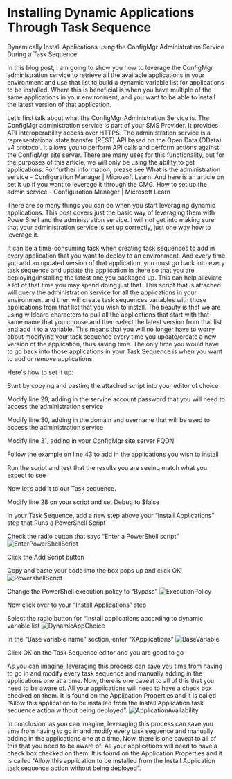 # Installing Dynamic Applications Through Task Sequence
Dynamically Install Applications using the ConfigMgr Administration Service During a Task Sequence 

In this blog post, I am going to show you how to leverage the ConfigMgr administration service to retrieve all the available applications in your environment and use that list to build a dynamic variable list for applications to be installed. Where this is beneficial is when you have multiple of the same applications in your environment, and you want to be able to install the latest version of that application. 

Let’s first talk about what the ConfigMgr Administration Service is. The ConfigMgr administration service is part of your SMS Provider. It provides API interoperability access over HTTPS. The administration service is a representational state transfer (REST) API based on the Open Data (OData) v4 protocol. It allows you to perform API calls and perform actions against the ConfigMgr site server. There are many uses for this functionality, but for the purposes of this article, we will only be using the ability to get applications. For further information, please see What is the administration service - Configuration Manager | Microsoft Learn. And here is an article on set it up if you want to leverage it through the CMG. How to set up the admin service - Configuration Manager | Microsoft Learn 

There are so many things you can do when you start leveraging dynamic applications. This post covers just the basic way of leveraging them with PowerShell and the administration service. I will not get into making sure that your administration service is set up correctly, just one way how to leverage it. 

It can be a time-consuming task when creating task sequences to add in every application that you want to deploy to an environment. And every time you add an updated version of that application, you must go back into every task sequence and update the application in there so that you are deploying/installing the latest one you packaged up. This can help alleviate a lot of that time you may spend doing just that. This script that is attached will query the administration service for all the applications in your environment and then will create task sequences variables with those applications from that list that you wish to install. The beauty is that we are using wildcard characters to pull all the applications that start with that same name that you choose and then select the latest version from that list and add it to a variable. This means that you will no longer have to worry about modifying your task sequence every time you update/create a new version of the application, thus saving time. The only time you would have to go back into those applications in your Task Sequence is when you want to add or remove applications. 

Here's how to set it up: 

Start by copying and pasting the attached script into your editor of choice 

Modify line 29, adding in the service account password that you will need to access the administration service 

Modify line 30, adding in the domain and username that will be used to access the administration service 

Modify line 31, adding in your ConfigMgr site server FQDN 

Follow the example on line 43 to add in the applications you wish to install 

Run the script and test that the results you are seeing match what you expect to see 

Now let’s add it to our Task sequence. 

Modify line 28 on your script and set Debug to $false 

In your Task Sequence, add a new step above your “Install Applications” step that Runs a PowerShell Script 

Check the radio button that says “Enter a PowerShell script” 
![EnterPowerShellScript](https://github.com/johnyoakum/InstallingDynamicApplicationsThroughTaskSequence/assets/17698593/1807690d-41e3-49ce-a5c7-9e4c351e0616)

Click the Add Script button 

Copy and paste your code into the box pops up and click OK 
![PowershellScript](https://github.com/johnyoakum/InstallingDynamicApplicationsThroughTaskSequence/assets/17698593/1b89e334-adc4-4c3f-a232-ce8c0efd645e)



Change the PowerShell execution policy to “Bypass” 
![ExecutionPolicy](https://github.com/johnyoakum/InstallingDynamicApplicationsThroughTaskSequence/assets/17698593/6191e50f-44f4-41d1-832a-2b07937a34c5)

Now click over to your “Install Applications” step 

Select the radio button for “Install applications according to dynamic variable list 
![DynamicAppChoice](https://github.com/johnyoakum/InstallingDynamicApplicationsThroughTaskSequence/assets/17698593/aeb12ddf-7d33-4a33-bddc-6dee9b05a429)

In the “Base variable name” section, enter “XApplications” 
![BaseVariable](https://github.com/johnyoakum/InstallingDynamicApplicationsThroughTaskSequence/assets/17698593/13045ae5-7944-4e16-9cfd-cfca280221e7)

Click OK on the Task Sequence editor and you are good to go 

As you can imagine, leveraging this process can save you time from having to go in and modify every task sequence and manually adding in the applications one at a time. Now, there is one caveat to all of this that you need to be aware of. All your applications will need to have a check box checked on them. It is found on the Application Properties and it is called “Allow this application to be installed from the Install Application task sequence action without being deployed”. 
![ApplicationAvailability](https://github.com/johnyoakum/InstallingDynamicApplicationsThroughTaskSequence/assets/17698593/30e69aa6-ad99-4e49-a250-acfad8ec0471)

In conclusion, as you can imagine, leveraging this process can save you time from having to go in and modify every task sequence and manually adding in the applications one at a time. Now, there is one caveat to all of this that you need to be aware of. All your applications will need to have a check box checked on them. It is found on the Application Properties and it is called “Allow this application to be installed from the Install Application task sequence action without being deployed”.
